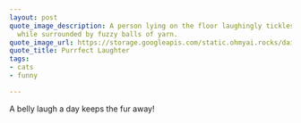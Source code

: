 ```yaml
---
layout: post
quote_image_description: A person lying on the floor laughingly tickles a cat's belly
  while surrounded by fuzzy balls of yarn.
quote_image_url: https://storage.googleapis.com/static.ohmyai.rocks/daily/2024-01-12.jpg
quote_title: Purrfect Laughter
tags:
- cats
- funny

---
```


A belly laugh a day keeps the fur away!